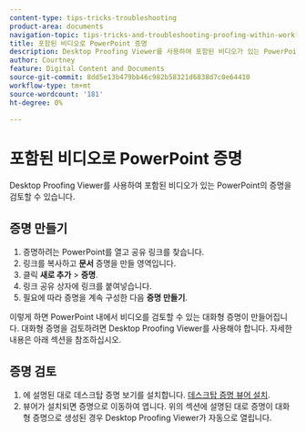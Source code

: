 ```yaml
---
content-type: tips-tricks-troubleshooting
product-area: documents
navigation-topic: tips-tricks-and-troubleshooting-proofing-within-workfront
title: 포함된 비디오로 PowerPoint 증명
description: Desktop Proofing Viewer를 사용하여 포함된 비디오가 있는 PowerPoint의 증명을 검토할 수 있습니다.
author: Courtney
feature: Digital Content and Documents
source-git-commit: 8dd5e13b479bb46c982b58321d6838d7c0e64410
workflow-type: tm+mt
source-wordcount: '181'
ht-degree: 0%

---
```



# 포함된 비디오로 PowerPoint 증명

Desktop Proofing Viewer를 사용하여 포함된 비디오가 있는 PowerPoint의 증명을 검토할 수 있습니다.

## 증명 만들기

1. 증명하려는 PowerPoint를 열고 공유 링크를 찾습니다.
1. 링크를 복사하고 **문서** 증명을 만들 영역입니다.
1. 클릭 **새로 추가** > **증명**.
1. 링크 공유 상자에 링크를 붙여넣습니다.
1. 필요에 따라 증명을 계속 구성한 다음 **증명 만들기**.

이렇게 하면 PowerPoint 내에서 비디오를 검토할 수 있는 대화형 증명이 만들어집니다. 대화형 증명을 검토하려면 Desktop Proofing Viewer를 사용해야 합니다. 자세한 내용은 아래 섹션을 참조하십시오.

## 증명 검토

1. 에 설명된 대로 데스크탑 증명 보기를 설치합니다. [데스크탑 증명 뷰어 설치](/help/quicksilver/review-and-approve-work/proofing/use-the-desktop-proofing-viewer/installing-desktop-proofing-viewer.md).
1. 뷰어가 설치되면 증명으로 이동하여 엽니다. 위의 섹션에 설명된 대로 증명이 대화형 증명으로 생성된 경우 Desktop Proofing Viewer가 자동으로 열립니다.
